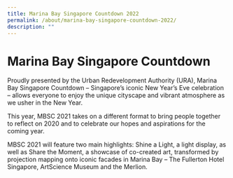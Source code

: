 ```yaml
---
title: Marina Bay Singapore Countdown 2022
permalink: /about/marina-bay-singapore-countdown-2022/
description: ""
---
```



# Marina Bay Singapore Countdown

Proudly presented by the Urban Redevelopment Authority (URA), Marina Bay Singapore Countdown – Singapore’s iconic New Year’s Eve celebration – allows everyone to enjoy the unique cityscape and vibrant atmosphere as we usher in the New Year. 

This year, MBSC 2021 takes on a different format to bring people together to reflect on 2020 and to celebrate our hopes and aspirations for the coming year. 

MBSC 2021 will feature two main highlights: Shine a Light, a light display, as well as Share the Moment, a showcase of co-created art, transformed by projection mapping onto iconic facades in Marina Bay – The Fullerton Hotel Singapore, ArtScience Museum and the Merlion. 

